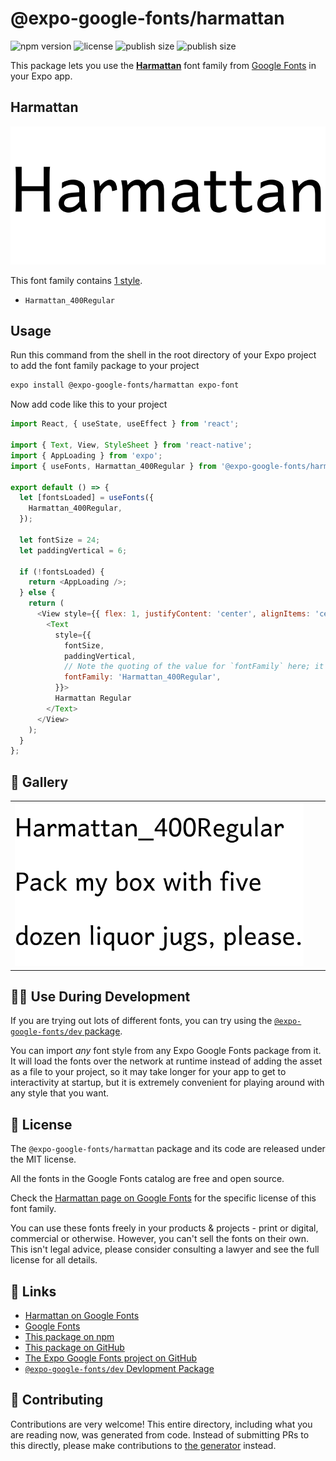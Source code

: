 # @expo-google-fonts/harmattan

![npm version](https://flat.badgen.net/npm/v/@expo-google-fonts/harmattan)
![license](https://flat.badgen.net/github/license/expo/google-fonts)
![publish size](https://flat.badgen.net/packagephobia/install/@expo-google-fonts/harmattan)
![publish size](https://flat.badgen.net/packagephobia/publish/@expo-google-fonts/harmattan)

This package lets you use the [**Harmattan**](https://fonts.google.com/specimen/Harmattan) font family from [Google Fonts](https://fonts.google.com/) in your Expo app.

## Harmattan

![Harmattan](./font-family.png)

This font family contains [1 style](#-gallery).

- `Harmattan_400Regular`

## Usage

Run this command from the shell in the root directory of your Expo project to add the font family package to your project
```sh
expo install @expo-google-fonts/harmattan expo-font
```

Now add code like this to your project
```js
import React, { useState, useEffect } from 'react';

import { Text, View, StyleSheet } from 'react-native';
import { AppLoading } from 'expo';
import { useFonts, Harmattan_400Regular } from '@expo-google-fonts/harmattan';

export default () => {
  let [fontsLoaded] = useFonts({
    Harmattan_400Regular,
  });

  let fontSize = 24;
  let paddingVertical = 6;

  if (!fontsLoaded) {
    return <AppLoading />;
  } else {
    return (
      <View style={{ flex: 1, justifyContent: 'center', alignItems: 'center' }}>
        <Text
          style={{
            fontSize,
            paddingVertical,
            // Note the quoting of the value for `fontFamily` here; it expects a string!
            fontFamily: 'Harmattan_400Regular',
          }}>
          Harmattan Regular
        </Text>
      </View>
    );
  }
};

```

## 🔡 Gallery


||||
|-|-|-|
|![Harmattan_400Regular](./Harmattan_400Regular.ttf.png)||||


## 👩‍💻 Use During Development

If you are trying out lots of different fonts, you can try using the [`@expo-google-fonts/dev` package](https://github.com/expo/google-fonts/tree/master/font-packages/dev#readme).

You can import *any* font style from any Expo Google Fonts package from it. It will load the fonts
over the network at runtime instead of adding the asset as a file to your project, so it may take longer
for your app to get to interactivity at startup, but it is extremely convenient
for playing around with any style that you want.

## 📖 License

The `@expo-google-fonts/harmattan` package and its code are released under the MIT license.

All the fonts in the Google Fonts catalog are free and open source.

Check the [Harmattan page on Google Fonts](https://fonts.google.com/specimen/Harmattan) for the specific license of this font family.

You can use these fonts freely in your products & projects - print or digital, commercial or otherwise. However, you can't sell the fonts on their own. This isn't legal advice, please consider consulting a lawyer and see the full license for all details.

## 🔗 Links

- [Harmattan on Google Fonts](https://fonts.google.com/specimen/Harmattan)
- [Google Fonts](https://fonts.google.com/)
- [This package on npm](https://www.npmjs.com/package/@expo-google-fonts/harmattan)
- [This package on GitHub](https://github.com/expo/google-fonts/tree/master/font-packages/harmattan)
- [The Expo Google Fonts project on GitHub](https://github.com/expo/google-fonts)
- [`@expo-google-fonts/dev` Devlopment Package](https://github.com/expo/google-fonts/tree/master/font-packages/dev)

## 🤝 Contributing

Contributions are very welcome! This entire directory, including what you are reading now, was generated from code. Instead of submitting PRs to this directly, please make contributions to [the generator](https://github.com/expo/google-fonts/tree/master/packages/generator) instead.

